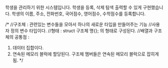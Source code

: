 학생을 관리하기 위한 시스템입니다.
학생을 등록, 삭제 탐색 출력할 수 있게 구현했습니다.
학생의 이름, 주소, 전화번호, 국어점수, 영어점수, 수학점수를 등록합니다.

/*
//구조체 : 관련있는 변수들을 모아서 하나의 새로운 타입을 만들어주는 기능
//사용자 정의 변수 타입이다.
//형태 : struct 구조체 명{}; 의 형태로 구성된다.
//배열과 구조체의 공통점 : 
1. 데이터 집합이다.
2. 연속된 메모리 블럭에 할당된다. 구조체 멤버들은 연속된 메모리 블럭으로 잡히게 됨.
*/
